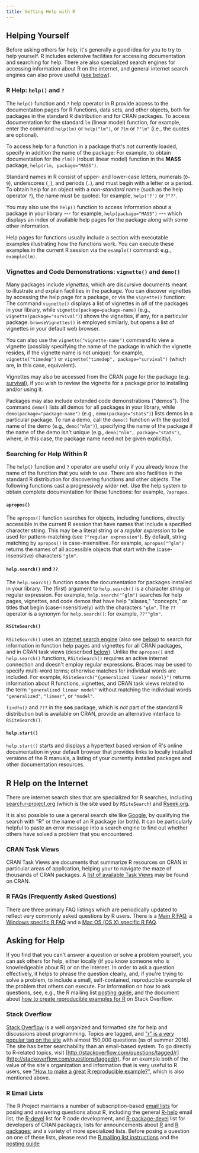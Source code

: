 ```yaml
---
title: Getting Help with R
---
```


## Helping Yourself

Before asking others for help, it's generally a good idea for you to try to
help yourself. R includes extensive facilities for accessing documentation
and searching for help. There are also specialized search engines for
accessing information about R on the internet, and general internet search
engines can also prove useful ([see below](#r-help-on-the-internet)).

### R Help: `help()` and `?`

The `help()` function and `?` help operator in R provide access to the
documentation pages for R functions, data sets, and other objects, both for
packages in the standard R distribution and for CRAN packages. To access
documentation for the standard `lm` (linear model) function, for example,
enter the command `help(lm)` or `help("lm")`, or `?lm` or `?"lm"` (i.e.,
the quotes are optional).

To access help for a function in a package that's *not* currently loaded,
specify in addition the name of the package: For example, to obtain
documentation for the `rlm()` (robust linear model) function in the
**MASS** package, `help(rlm, package="MASS")`.

Standard names in R consist of upper- and lower-case letters, numerals
(`0-9`), underscores (`_`), and periods (`.`), and must begin with a letter
or a period. To obtain help for an object with a *non-standard* name (such
as the help operator `?`), the name must be quoted: for example,
`help('?')` or `?"?"`.

You may also use the `help()` function to access information about a
package in your library --- for example, `help(package="MASS")` --- which
displays an index of available help pages for the package along with some
other information.

Help pages for functions usually include a section with executable examples
illustrating how the functions work. You can execute these examples in the
current R session via the `example()` command: e.g., `example(lm)`.

### Vignettes and Code Demonstrations: `vignette()` and `demo()`

Many packages include *vignettes*, which are discursive documents meant to
illustrate and explain facilities in the package. You can discover
vignettes by accessing the help page for a package, or via the `vignette()`
function: The command `vignette()` displays a list of vignettes in *all* of
the packages in your library, while `vignette(package=package-name)` (e.g.,
`vignette(package="survival")`) shows the vignettes, if any, for a
particular package. `browseVignettes()` is employed similarly, but opens a
list of vignettes in your default web browser.

You can also use the `vignette("vignette-name")` command to view a vignette
(possibly specifying the name of the package in which the vignette resides,
if the vignette name is not unique): for example, `vignette("timedep")` or
`vignette("timedep", package="survival")` (which are, in this case,
equivalent).

Vignettes may also be accessed from the CRAN page for the package
(e.g. [survival](https://cran.r-project.org/web/packages/survival/index.html)),
if you wish to review the vignette for a package prior to installing and/or
using it.

Packages may also include extended code demonstrations ("demos"). The
command `demo()` lists all demos for all packages in your library, while
`demo(package="package-name")` (e.g., `demo(package="stats")`) lists demos
in a particular package. To run a demo, call the `demo()` function with the
quoted name of the demo (e.g., `demo("nlm")`), specifying the name of the
package if the name of the demo isn't unique (e.g., `demo("nlm",
package="stats")`, where, in this case, the package name need not be given
explicitly).

### Searching for Help Within R

The `help()` function and `?` operator are useful only if you already know
the name of the function that you wish to use. There are also facilities in
the standard R distribution for discovering functions and other
objects. The following functions cast a progressively wider net. Use the
help system to obtain complete documentation for these functions: for
example, `?apropos`.

#### `apropos()`

The `apropos()` function searches for objects, including functions,
directly accessible in the current R session that have names that include a
specified character string. This may be a literal string or a *regular
expression* to be used for pattern-matching (see `?"regular
expression"`). By default, string matching by `apropos()` is
case-insensitive. For example, `apropos("^glm")` returns the names of all
accessible objects that start with the (case-insensitive) characters
`"glm"`.

#### `help.search()` and `??`

The `help.search()` function scans the documentation for packages installed
in your library. The (first) argument to `help.search()` is a character
string or regular expression. For example, `help.search("^glm")` searches
for help pages, vignettes, and code demos that have help "aliases,"
"concepts," or titles that begin (case-insensitively) with the characters
`"glm"`. The `??` operator is a synonym for `help.search()`: for example,
`??"^glm"`.

#### `RSiteSearch()`

`RSiteSearch()` uses an
[internet search engine](http://search.r-project.org) (also see
[below](#r-help-on-the-internet)) to search for information in function
help pages and vignettes for all CRAN packages, and in CRAN task views
(described [below](#cran-task-views)). Unlike the `apropos()` and
`help.search()` functions, `RSiteSearch()` requires an active internet
connection and doesn't employ regular expressions. Braces may be used to
specify multi-word terms; otherwise matches for individual words are
included. For example, `RSiteSearch("{generalized linear model}")` returns
information about R functions, vignettes, and CRAN task views related to
the term `"generalized linear model"` without matching the individual words
`"generalized"`, `"linear"`, or `"model"`.

`findfn()` and `???` in the **sos** package, which is *not* part of the
standard R distribution but is available on CRAN, provide an alternative
interface to `RSiteSearch()`.

#### `help.start()`

`help.start()` starts and displays a hypertext based version of R's online
documentation in your default browser that provides links to locally
installed versions of the R manuals, a listing of your currently installed
packages and other documentation resources.

## R Help on the Internet

There are internet search sites that are specialized for R searches,
including [search.r-project.org](http://search.r-project.org/) (which is
the site used by `RSiteSearch`) and [Rseek.org](http://www.rseek.org/).

It is also possible to use a general search site like
[Google](http://google.com/), by qualifying the search with "R" or the name
of an R package (or both). It can be particularly helpful to paste an error
message into a search engine to find out whether others have solved a
problem that you encountered.

### CRAN Task Views

CRAN Task Views are documents that summarize R resources on CRAN in
particular areas of application, helping your to navigate the maze of
thousands of CRAN packages. A
[list of available Task Views](https://cran.r-project.org/web/views/) may
be found on CRAN.

### R FAQs (Frequently Asked Questions)

There are three primary FAQ listings which are periodically updated to
reflect very commonly asked questions by R users. There is a
[Main R FAQ](https://cran.r-project.org/doc/FAQ/R-FAQ.html), a
[Windows specific R FAQ](https://cran.r-project.org/bin/windows/base/rw-FAQ.html)
and a
[Mac OS (OS X) specific R FAQ](https://cran.r-project.org/bin/macosx/RMacOSX-FAQ.html).


## Asking for Help

If you find that you can't answer a question or solve a problem yourself,
you can ask others for help, either locally (if you know someone who is
knowledgeable about R) or on the internet. In order to ask a question
effectively, it helps to phrase the question clearly, and, if you're trying
to solve a problem, to include a small, self-contained, reproducible
example of the problem that others can execute. For information on how to
ask questions, see, e.g., the R mailing list
[posting guide](https://www.r-project.org/posting-guide.html), and the
document about
[how to create reproducible examples for R](http://stackoverflow.com/questions/5963269/how-to-make-a-great-r-reproducible-example)
on Stack Overflow.

### Stack Overflow

[Stack Overflow](http://stackoverflow.com) is a well organized and
formatted site for help and discussions about programming. Topics are
tagged, and
["r" is a very popular tag on the site](http://stackoverflow.com/tags/r/info)
with almost 150,000 questions (as of summer 2016).  The site has better
searchability than an email-based system. To go directly to R-related
topics, visit
[http://stackoverflow.com/questions/tagged/r](http://stackoverflow.com/questions/tagged/r).
For an example both of the value of the site's organization and information
that is very useful to R users, see
["How to make a great R reproducible example?"](http://stackoverflow.com/questions/5963269/how-to-make-a-great-r-reproducible-example),
which is also mentioned above.



### R Email Lists

The R Project maintains a number of subscription-based
[email lists](https://www.r-project.org/mail.html) for posing and answering
questions about R, including the general
[R-help](https://stat.ethz.ch/mailman/listinfo/r-help) email list, the
[R-devel](https://stat.ethz.ch/mailman/listinfo/r-devel) list for R code
development, and
[R-package-devel](https://stat.ethz.ch/mailman/listinfo/r-package-devel)
list for developers of CRAN packages; lists for announcements about
[R](https://stat.ethz.ch/mailman/listinfo/r-announce) and
[R packages](https://stat.ethz.ch/mailman/listinfo/r-packages); and a
variety of more specialized lists. Before posing a question on one of these
lists, please read the
[R mailing list instructions](https://www.r-project.org/mail.html) and the
[posting guide](https://www.r-project.org/posting-guide.html)

